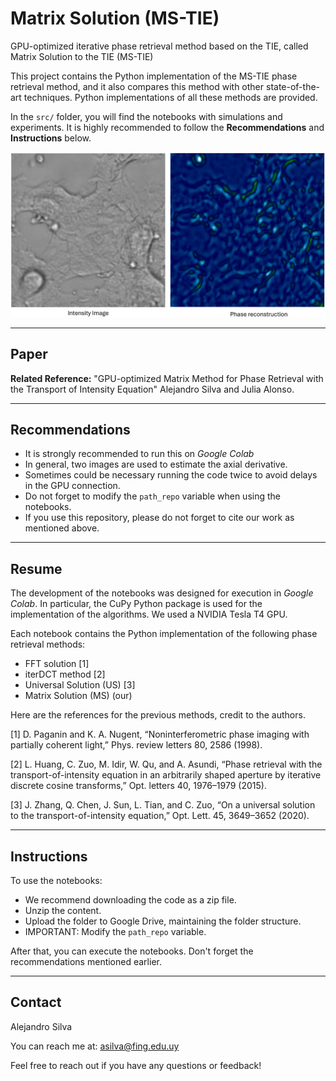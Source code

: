 # Matrix Solution (MS-TIE)
GPU-optimized iterative phase retrieval method based on the TIE, called Matrix Solution to the TIE (MS-TIE)

This project contains the Python implementation of the MS-TIE phase retrieval method, and it also compares this method with other state-of-the-art techniques. Python implementations of all these methods are provided.

In the `src/` folder, you will find the notebooks with simulations and experiments. It is highly recommended to follow the **Recommendations** and **Instructions** below.

![MS-TIE](./data/readme/img.png)


---
## Paper


**Related Reference:** "GPU-optimized Matrix Method for Phase Retrieval with the Transport of Intensity Equation" Alejandro Silva and Julia Alonso.

---
## Recommendations

- It is strongly recommended to run this on *Google Colab*
- In general, two images are used to estimate the axial derivative.
- Sometimes could be necessary running the code twice to avoid delays in the GPU connection.
- Do not forget to modify the `path_repo` variable when using the notebooks.
- If you use this repository, please do not forget to cite our work as mentioned above.

---

## Resume

The development of the notebooks was designed for execution in *Google Colab*. In particular, the CuPy Python package is used for the implementation of the algorithms. We used a  NVIDIA Tesla T4 GPU.

Each notebook contains the Python implementation of the following phase retrieval methods:

  - FFT solution [1]
  - iterDCT method [2]
  - Universal Solution (US) [3]
  - Matrix Solution (MS) (our)


Here are the references for the previous methods, credit to the authors.

[1] D. Paganin and K. A. Nugent, “Noninterferometric phase imaging with partially coherent light,” Phys. review letters 80, 2586 (1998).

[2] L. Huang, C. Zuo, M. Idir, W. Qu, and A. Asundi, “Phase retrieval with the transport-of-intensity equation in an arbitrarily shaped aperture by iterative discrete cosine transforms,” Opt. letters 40, 1976–1979 (2015).

[3]  J. Zhang, Q. Chen, J. Sun, L. Tian, and C. Zuo, “On a universal solution to the transport-of-intensity equation,” Opt. Lett. 45, 3649–3652 (2020).

---
## Instructions

To use the notebooks:
- We recommend downloading the code as a zip file.
- Unzip the content.
- Upload the folder to Google Drive, maintaining the folder structure.
- IMPORTANT: Modify the `path_repo` variable.

After that, you can execute the notebooks. Don't forget the recommendations mentioned earlier.



---
## Contact

Alejandro Silva 

You can reach me at: [asilva@fing.edu.uy](mailto:asilva@fing.edu.uy)

Feel free to reach out if you have any questions or feedback!
